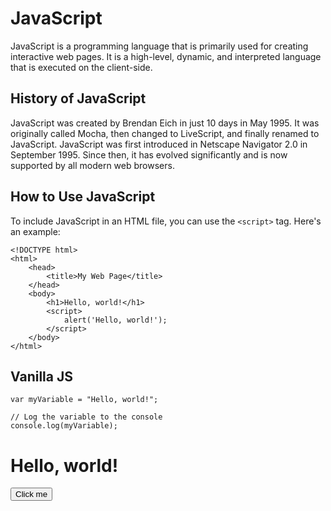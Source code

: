 # JavaScript

JavaScript is a programming language that is primarily used for creating interactive web pages. It is a high-level, dynamic, and interpreted language that is executed on the client-side.

## History of JavaScript

JavaScript was created by Brendan Eich in just 10 days in May 1995. It was originally called Mocha, then changed to LiveScript, and finally renamed to JavaScript. JavaScript was first introduced in Netscape Navigator 2.0 in September 1995. Since then, it has evolved significantly and is now supported by all modern web browsers.

## How to Use JavaScript

To include JavaScript in an HTML file, you can use the `<script>` tag. Here's an example:
```
<!DOCTYPE html>
<html>
    <head>
        <title>My Web Page</title>
    </head>
    <body>
        <h1>Hello, world!</h1>
        <script>
            alert('Hello, world!');
        </script>
    </body>
</html>
```

## Vanilla JS
```// Define a variable
var myVariable = "Hello, world!";

// Log the variable to the console
console.log(myVariable);
```


<!DOCTYPE html>
<html>
    <head>
        <title>My Web Page</title>
    </head>
    <body>
        <h1 id="myHeading">Hello, world!</h1>
        <button onclick="changeText()">Click me</button>
        <script>
            function changeText() {
                document.getElementById("myHeading").innerHTML = "Hello, Vanilla JS!";
            }
        </script>
    </body>
</html>

